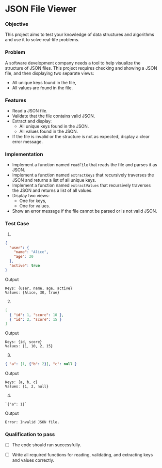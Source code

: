 # JSON File Viewer

### Objective
This project aims to test your knowledge of data structures and algorithms and use it to solve real-life problems.

### Problem
A software development company needs a tool to help visualize the structure of JSON files. This project requires checking and showing a JSON file, and then displaying two separate views:
- All unique keys found in the file,
- All values are found in the file.

### Features

- Read a JSON file.
- Validate that the file contains valid JSON.
- Extract and display:
  - All unique keys found in the JSON.
  - All values found in the JSON.
- If the file is invalid or the structure is not as expected, display a clear error message.

### Implementation

* Implement a function named `readFile` that reads the file and parses it as JSON.
* Implement a function named `extractKeys` that recursively traverses the JSON and returns a list of all unique keys.
* Implement a function named `extractValues` that recursively traverses the JSON and returns a list of all values.
* Display two views:
  - One for keys,
  - One for values.
* Show an error message if the file cannot be parsed or is not valid JSON.

### Test Case

1.
```json
{
  "user": {
    "name": "Alice",
    "age": 30
  },
  "active": true
}
```
Output
```
Keys: {user, name, age, active}
Values: {Alice, 30, true}
```

2.
```json
[
  { "id": 1, "score": 10 },
  { "id": 2, "score": 15 }
]
```
Output
```
Keys: {id, score}
Values: {1, 10, 2, 15}
```

3.
```json
{ "a": [1, {"b": 2}], "c": null }
```
Output
```
Keys: {a, b, c}
Values: {1, 2, null}
```

4.
```
`{"a": 1}`
```
Output
```
Error: Invalid JSON file.
```

### Qualification to pass
- [ ] The code should run successfully.
- [ ] Write all required functions for reading, validating, and extracting keys and values correctly.

